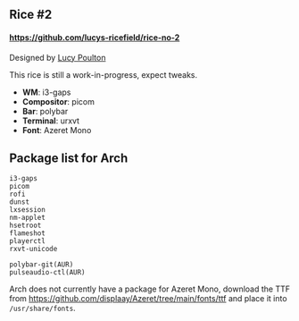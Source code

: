 ## Rice #2
#### <https://github.com/lucys-ricefield/rice-no-2>
Designed by [Lucy Poulton](https://github.com/lucypoulton)

This rice is still a work-in-progress, expect tweaks.

- **WM**: i3-gaps
- **Compositor**: picom
- **Bar**: polybar
- **Terminal**: urxvt
- **Font**: Azeret Mono


## Package list for Arch

```
i3-gaps 
picom 
rofi
dunst
lxsession
nm-applet
hsetroot
flameshot
playerctl
rxvt-unicode

polybar-git(AUR)
pulseaudio-ctl(AUR)
```

Arch does not currently have a package for Azeret Mono, download the TTF from <https://github.com/displaay/Azeret/tree/main/fonts/ttf> and place it into `/usr/share/fonts`.
